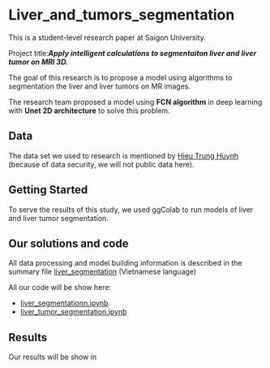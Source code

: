 # Liver_and_tumors_segmentation

This is a student-level research paper at Saigon University. 

Project title:***Apply intelligent calculations to segmentaiton liver and liver tumor on MRI 3D.*** 

The goal of this research is to propose a model using algorithms to segmentation the liver and liver tumors on MR images.

The research team proposed a model using **FCN algorithm** in deep learning with **Unet 2D architecture** to solve this problem.

## Data

The data set we used to research is mentioned by [Hieu Trung Huynh](https://link.springer.com/article/10.1007/s11548-016-1498-9) (because of data security, we will not public data here).

## Getting Started

To serve the results of this study, we used ggColab to run models of liver and liver tumor segmentation. 

## Our solutions and code
All data processing and model building information is described in the summary file [liver_segmentation](https://github.com/hieukut456/Liver_and_tumors_segmentation/blob/master/liver_segmentation.docx) (Vietnamese language)

All our code will be show here:
 + [liver_segmentationn.ipynb](https://github.com/hieukut456/Liver_and_tumors_segmentation/blob/master/Liver_segmentation.ipynb).
 + [liver_tumor_segmentation.ipynb](https://github.com/hieukut456/Liver_and_tumors_segmentation/blob/master/Liver_tumor_segmentation)

## Results

Our results will be show in 
